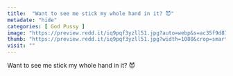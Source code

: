 ```yaml
---
title:  "Want to see me stick my whole hand in it? 😈"
metadate: "hide"
categories: [ God Pussy ]
image: "https://preview.redd.it/iq9pqf3yzll51.jpg?auto=webp&s=ac35f9d87186cb6395e6e1cf0e0736ec60a20c77"
thumb: "https://preview.redd.it/iq9pqf3yzll51.jpg?width=1080&crop=smart&auto=webp&s=09ba2bfa7c910a799071b0bdfb25040942fc1659"
visit: ""
---
```

Want to see me stick my whole hand in it? 😈
